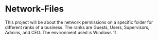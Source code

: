 # Network-Files
This project will be about the network permissions on a specific folder for different ranks of a business. The ranks are Guests, Users, Supervisors, Admins, and CEO. The environment used is Windows 11.

